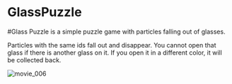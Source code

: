 # GlassPuzzle
#Glass Puzzle is a simple puzzle game with particles falling out of glasses.

Particles with the same ids fall out and disappear. You cannot open that glass if there is another glass on it. If you open it in a different color, it will be collected back.

![movie_006](https://github.com/RNH2e/GlassPuzzle/assets/93777622/c497676d-6c72-4a5e-bd62-b50958fe716f)
